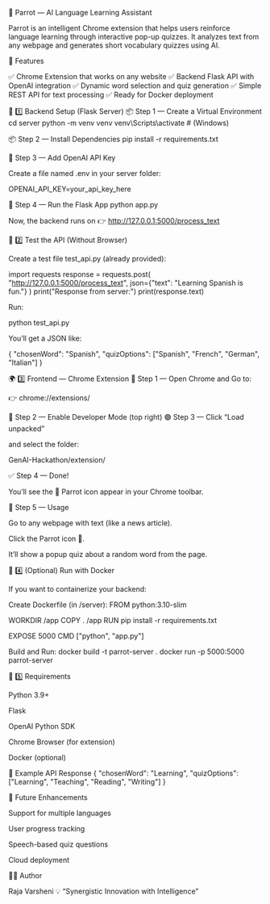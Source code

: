 🦜 Parrot — AI Language Learning Assistant

Parrot is an intelligent Chrome extension that helps users reinforce language learning through interactive pop-up quizzes.
It analyzes text from any webpage and generates short vocabulary quizzes using AI.

🧠 Features

✅ Chrome Extension that works on any website
✅ Backend Flask API with OpenAI integration
✅ Dynamic word selection and quiz generation
✅ Simple REST API for text processing
✅ Ready for Docker deployment
 

🧩 1️⃣ Backend Setup (Flask Server)
📦 Step 1 — Create a Virtual Environment
cd server
python -m venv venv
venv\Scripts\activate    # (Windows)

📦 Step 2 — Install Dependencies
pip install -r requirements.txt

🧠 Step 3 — Add OpenAI API Key

Create a file named .env in your server folder:

OPENAI_API_KEY=your_api_key_here

🚀 Step 4 — Run the Flask App
python app.py


Now, the backend runs on
👉 http://127.0.0.1:5000/process_text

🔎 2️⃣ Test the API (Without Browser)

Create a test file test_api.py (already provided):

import requests
response = requests.post(
    "http://127.0.0.1:5000/process_text",
    json={"text": "Learning Spanish is fun."}
)
print("Response from server:")
print(response.text)


Run:

python test_api.py


You’ll get a JSON like:

{
  "chosenWord": "Spanish",
  "quizOptions": ["Spanish", "French", "German", "Italian"]
}

🌍 3️⃣ Frontend — Chrome Extension
📁 Step 1 — Open Chrome and Go to:

👉 chrome://extensions/

📂 Step 2 — Enable Developer Mode (top right)
🟢 Step 3 — Click “Load unpacked”

and select the folder:

GenAI-Hackathon/extension/

✅ Step 4 — Done!

You’ll see the 🦜 Parrot icon appear in your Chrome toolbar.

🧠 Step 5 — Usage

Go to any webpage with text (like a news article).

Click the Parrot icon 🦜.

It’ll show a popup quiz about a random word from the page.

🐳 4️⃣ (Optional) Run with Docker

If you want to containerize your backend:

Create Dockerfile (in /server):
FROM python:3.10-slim

WORKDIR /app
COPY . /app
RUN pip install -r requirements.txt

EXPOSE 5000
CMD ["python", "app.py"]

Build and Run:
docker build -t parrot-server .
docker run -p 5000:5000 parrot-server

🧰 5️⃣ Requirements

Python 3.9+

Flask

OpenAI Python SDK

Chrome Browser (for extension)

Docker (optional)

💬 Example API Response
{
  "chosenWord": "Learning",
  "quizOptions": ["Learning", "Teaching", "Reading", "Writing"]
}

🌈 Future Enhancements

Support for multiple languages

User progress tracking

Speech-based quiz questions

Cloud deployment

👩‍💻 Author

Raja Varsheni
💡 “Synergistic Innovation with Intelligence”
